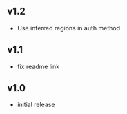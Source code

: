v1.2
----
- Use inferred regions in auth method

v1.1
----
- fix readme link

v1.0
-----
- initial release
